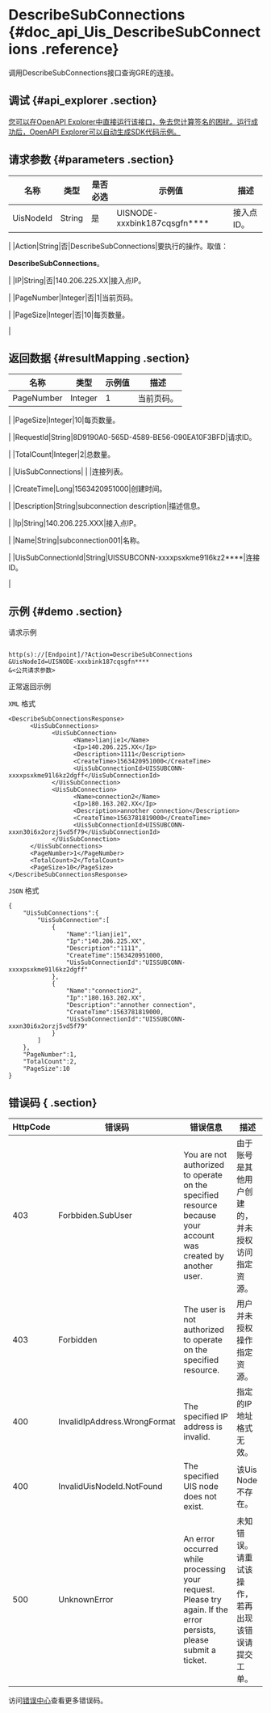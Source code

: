 # DescribeSubConnections {#doc_api_Uis_DescribeSubConnections .reference}

调用DescribeSubConnections接口查询GRE的连接。

## 调试 {#api_explorer .section}

[您可以在OpenAPI Explorer中直接运行该接口，免去您计算签名的困扰。运行成功后，OpenAPI Explorer可以自动生成SDK代码示例。](https://api.aliyun.com/#product=Uis&api=DescribeSubConnections&type=RPC&version=2018-08-21)

## 请求参数 {#parameters .section}

|名称|类型|是否必选|示例值|描述|
|--|--|----|---|--|
|UisNodeId|String|是|UISNODE-xxxbink187cqsgfn\*\*\*\*|接入点ID。

 |
|Action|String|否|DescribeSubConnections|要执行的操作。取值：

 **DescribeSubConnections**。

 |
|IP|String|否|140.206.225.XX|接入点IP。

 |
|PageNumber|Integer|否|1|当前页码。

 |
|PageSize|Integer|否|10|每页数量。

 |

## 返回数据 {#resultMapping .section}

|名称|类型|示例值|描述|
|--|--|---|--|
|PageNumber|Integer|1|当前页码。

 |
|PageSize|Integer|10|每页数量。

 |
|RequestId|String|8D9190A0-565D-4589-BE56-090EA10F3BFD|请求ID。

 |
|TotalCount|Integer|2|总数量。

 |
|UisSubConnections| | |连接列表。

 |
|CreateTime|Long|1563420951000|创建时间。

 |
|Description|String|subconnection description|描述信息。

 |
|Ip|String|140.206.225.XXX|接入点IP。

 |
|Name|String|subconnection001|名称。

 |
|UisSubConnectionId|String|UISSUBCONN-xxxxpsxkme91l6kz2\*\*\*\*|连接ID。

 |

## 示例 {#demo .section}

请求示例

``` {#request_demo}

http(s)://[Endpoint]/?Action=DescribeSubConnections
&UisNodeId=UISNODE-xxxbink187cqsgfn****
&<公共请求参数>

```

正常返回示例

`XML` 格式

``` {#xml_return_success_demo}
<DescribeSubConnectionsResponse>
      <UisSubConnections>
            <UisSubConnection>
                  <Name>lianjie1</Name>
                  <Ip>140.206.225.XX</Ip>
                  <Description>1111</Description>
                  <CreateTime>1563420951000</CreateTime>
                  <UisSubConnectionId>UISSUBCONN-xxxxpsxkme91l6kz2dgff</UisSubConnectionId>
            </UisSubConnection>
            <UisSubConnection>
                  <Name>connection2</Name>
                  <Ip>180.163.202.XX</Ip>
                  <Description>annother connection</Description>
                  <CreateTime>1563781819000</CreateTime>
                  <UisSubConnectionId>UISSUBCONN-xxxn30i6x2orzj5vd5f79</UisSubConnectionId>
            </UisSubConnection>
      </UisSubConnections>
      <PageNumber>1</PageNumber>
      <TotalCount>2</TotalCount>
      <PageSize>10</PageSize>
</DescribeSubConnectionsResponse>
```

`JSON` 格式

``` {#json_return_success_demo}
{
	"UisSubConnections":{
		"UisSubConnection":[
			{
				"Name":"lianjie1",
				"Ip":"140.206.225.XX",
				"Description":"1111",
				"CreateTime":1563420951000,
				"UisSubConnectionId":"UISSUBCONN-xxxxpsxkme91l6kz2dgff"
			},
			{
				"Name":"connection2",
				"Ip":"180.163.202.XX",
				"Description":"annother connection",
				"CreateTime":1563781819000,
				"UisSubConnectionId":"UISSUBCONN-xxxn30i6x2orzj5vd5f79"
			}
		]
	},
	"PageNumber":1,
	"TotalCount":2,
	"PageSize":10
}
```

## 错误码 { .section}

|HttpCode|错误码|错误信息|描述|
|--------|---|----|--|
|403|Forbbiden.SubUser|You are not authorized to operate on the specified resource because your account was created by another user.|由于账号是其他用户创建的，并未授权访问指定资源。|
|403|Forbidden|The user is not authorized to operate on the specified resource.|用户并未授权操作指定资源。|
|400|InvalidIpAddress.WrongFormat|The specified IP address is invalid.|指定的IP地址格式无效。|
|400|InvalidUisNodeId.NotFound|The specified UIS node does not exist.|该Uis Node不存在。|
|500|UnknownError|An error occurred while processing your request. Please try again. If the error persists, please submit a ticket.|未知错误。请重试该操作，若再出现该错误请提交工单。|

访问[错误中心](https://error-center.aliyun.com/status/product/Uis)查看更多错误码。

